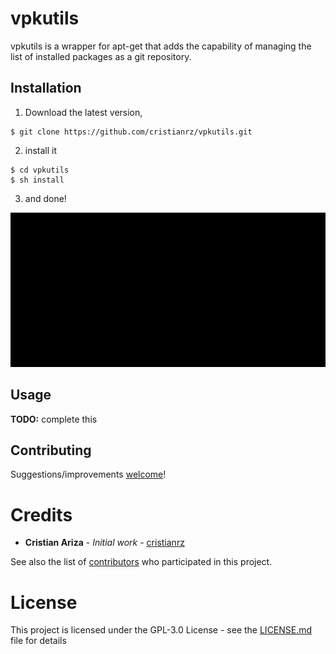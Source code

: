 # vpkutils

vpkutils is a wrapper for apt-get that adds the capability of managing the list of installed packages as a git repository.

## Installation

1. Download the latest version,

```
$ git clone https://github.com/cristianrz/vpkutils.git
```

2. install it

```
$ cd vpkutils
$ sh install
```

3. and done!

![img](gifs/installing.gif)

## Usage

**TODO:** complete this

## Contributing

Suggestions/improvements [welcome](https://github.com/cristianrz/vpkutils/issues)!

# Credits

- **Cristian Ariza** - _Initial work_ - [cristianrz](https://github.com/cristianrz)

See also the list of [contributors](https://github.com/cristianrz/gnad/contributors) who participated in this project.

# License

This project is licensed under the GPL-3.0 License - see the [LICENSE.md](LICENSE.md) file for details

